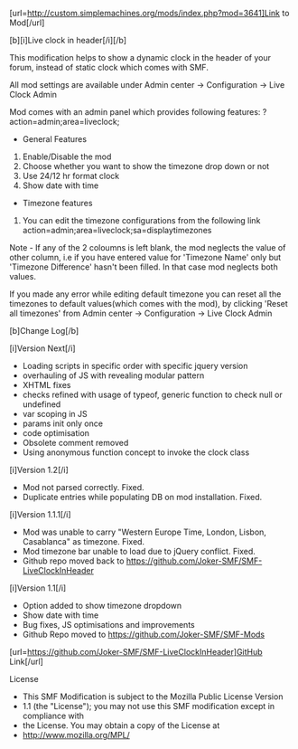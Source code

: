 [url=http://custom.simplemachines.org/mods/index.php?mod=3641]Link to Mod[/url]

[b][i]Live clock in header[/i][/b]

This modification helps to show a dynamic clock in the header of your forum, instead of static clock which comes with SMF.

All mod settings are available under
Admin center -> Configuration -> Live Clock Admin

Mod comes with an admin panel which provides following features:
?action=admin;area=liveclock;

- General Features
1. Enable/Disable the mod
2. Choose whether you want to show the timezone drop down or not
3. Use 24/12 hr format clock
4. Show date with time

- Timezone features
1. You can edit the timezone configurations from the following link
action=admin;area=liveclock;sa=displaytimezones

Note - If any of the 2 coloumns is left blank, the mod neglects the value of other column, i.e if you have entered value for 'Timezone Name' only but 'Timezone Difference' hasn't been filled. In that case mod neglects both values.


If you made any error while editing default timezone you can reset all the timezones to default values(which comes with the mod), by clicking 'Reset all timezones' from
Admin center -> Configuration -> Live Clock Admin


[b]Change Log[/b]

[i]Version Next[/i]
- Loading scripts in specific order with specific jquery version
- overhauling of JS with revealing modular pattern
- XHTML fixes
- checks refined with usage of typeof, generic function to check null or undefined
- var scoping in JS
- params init only once
- code optimisation
- Obsolete comment removed
- Using anonymous function concept to invoke the clock class


[i]Version 1.2[/i]
- Mod not parsed correctly. Fixed.
- Duplicate entries while populating DB on mod installation. Fixed.


[i]Version 1.1.1[/i]
- Mod was unable to carry "Western Europe Time, London, Lisbon, Casablanca" as timezone. Fixed.
- Mod timezone bar unable to load due to jQuery conflict. Fixed.
- Github repo moved back to https://github.com/Joker-SMF/SMF-LiveClockInHeader


[i]Version 1.1[/i]
- Option added to show timezone dropdown
- Show date with time
- Bug fixes, JS optimisations and improvements
- Github Repo moved to https://github.com/Joker-SMF/SMF-Mods


[url=https://github.com/Joker-SMF/SMF-LiveClockInHeader]GitHub Link[/url]

License
 * This SMF Modification is subject to the Mozilla Public License Version
 * 1.1 (the "License"); you may not use this SMF modification except in compliance with
 * the License. You may obtain a copy of the License at
 * http://www.mozilla.org/MPL/